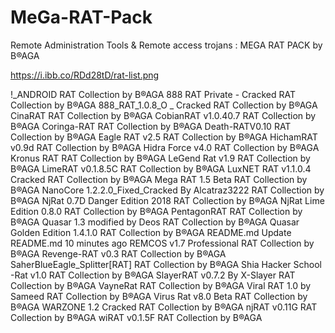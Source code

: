 # MeGa-RAT-Pack
Remote Administration Tools &amp; Remote access trojans : MEGA RAT PACK by B®AGA

https://i.ibb.co/RDd28tD/rat-list.png

!_ANDROID RAT Collection by B®AGA
888 RAT Private - Cracked RAT Collection by B®AGA
888_RAT_1.0.8_O _ Cracked RAT Collection by B®AGA
CinaRAT RAT Collection by B®AGA
CobianRAT v1.0.40.7 RAT Collection by B®AGA
Coringa-RAT RAT Collection by B®AGA
Death-RATV0.10 RAT Collection by B®AGA
Eagle RAT v2.5 RAT Collection by B®AGA
HichamRAT v0.9d RAT Collection by B®AGA
Hidra Force v4.0 RAT Collection by B®AGA
Kronus RAT RAT Collection by B®AGA
LeGend Rat v1.9 RAT Collection by B®AGA
LimeRAT v0.1.8.5C RAT Collection by B®AGA
LuxNET RAT v1.1.0.4 Cracked RAT Collection by B®AGA
Mega RAT 1.5 Beta RAT Collection by B®AGA
NanoCore 1.2.2.0_Fixed_Cracked By Alcatraz3222 RAT Collection by B®AGA
NjRat 0.7D Danger Edition 2018 RAT Collection by B®AGA
NjRat Lime Edition 0.8.0 RAT Collection by B®AGA
PentagonRAT RAT Collection by B®AGA
Quasar 1.3 modified by Deos RAT Collection by B®AGA
Quasar Golden Edition 1.4.1.0 RAT Collection by B®AGA
README.md	Update README.md	10 minutes ago
REMCOS v1.7 Professional RAT Collection by B®AGA
Revenge-RAT v0.3 RAT Collection by B®AGA
SaherBlueEagle_Splitter[RAT] RAT Collection by B®AGA
Shia Hacker School -Rat v1.0 RAT Collection by B®AGA
SlayerRAT v0.7.2 By X-Slayer RAT Collection by B®AGA
VayneRat RAT Collection by B®AGA
Viral RAT 1.0 by Sameed RAT Collection by B®AGA
Virus Rat v8.0 Beta RAT Collection by B®AGA
WARZONE 1.2 Cracked RAT Collection by B®AGA
njRAT v0.11G RAT Collection by B®AGA
wiRAT v0.1.5F RAT Collection by B®AGA
